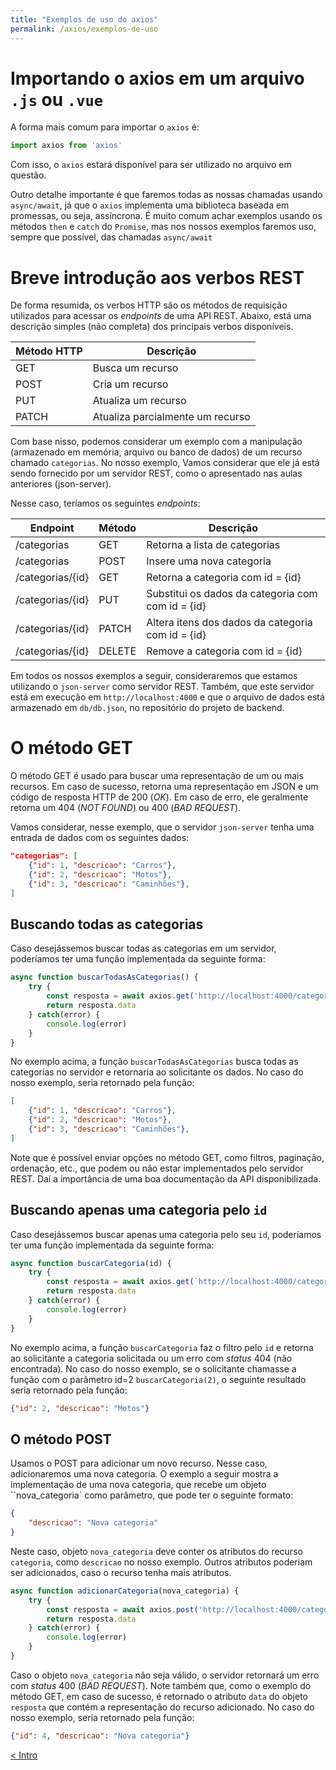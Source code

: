 ```yaml
---
title: "Exemplos de uso do axios"
permalink: /axios/exemplos-de-uso
---
```


# Importando o axios em um arquivo `.js` ou `.vue`

A forma mais comum para importar o `axios` é:

```javascript
import axios from 'axios'
```

Com isso, o `axios` estará disponível para ser utilizado no arquivo em questão.

Outro detalhe importante é que faremos todas as nossas chamadas usando `async/await`, já que o `axios` implementa uma biblioteca baseada em promessas, ou seja, assíncrona. É muito comum achar exemplos usando os métodos `then` e `catch` do `Promise`, mas nos nossos exemplos faremos uso, sempre que possível, das chamadas `async/await` 

# Breve introdução aos verbos REST

De forma resumida, os verbos HTTP são os métodos de requisição utilizados para acessar os _endpoints_ de uma API REST. Abaixo, está uma descrição simples (não completa) dos principais verbos disponíveis. 

| Método HTTP   | Descrição                        |
|------------   |-----------                       |
| GET           | Busca um recurso                 |
| POST          | Cria um recurso                  |
| PUT           | Atualiza um recurso              |
| PATCH         | Atualiza parcialmente um recurso |

Com base nisso, podemos considerar um exemplo com a manipulação (armazenado em memória, arquivo ou banco de dados) de um recurso chamado `categorias`. No nosso exemplo, Vamos considerar que ele já está sendo fornecido por um servidor REST, como o apresentado nas aulas anteriores (json-server).

Nesse caso, teríamos os seguintes _endpoints_:

Endpoint         | Método   | Descrição                                         |
---------        |--------- |-----------                                        |
/categorias      | GET      | Retorna a lista de categorias                     |
/categorias      | POST     | Insere uma nova categoria                         |
/categorias/{id} | GET      | Retorna a categoria com id = {id}                 |
/categorias/{id} | PUT      | Substitui os dados da categoria com com id = {id} |
/categorias/{id} | PATCH    | Altera itens dos dados da categoria com id = {id} |
/categorias/{id} | DELETE   | Remove a categoria com id = {id}                  |


Em todos os nossos exemplos a seguir, consideraremos que estamos utilizando o `json-server` como servidor REST. Também, que este servidor está em execução em `http://localhost:4000` e que o arquivo de dados está armazenado em `db/db.json`, no repositório do projeto de backend. 

# O método GET

O método GET é usado para buscar uma representação de um ou mais recursos. Em caso de sucesso, retorna uma representação em JSON e um código de resposta HTTP de 200 (_OK_). Em caso de erro, ele geralmente retorna um 404 (_NOT FOUND_) ou 400 (_BAD REQUEST_).

Vamos considerar, nesse exemplo, que o servidor `json-server` tenha uma entrada de dados com os seguintes dados:

```json
"categorias": [
    {"id": 1, "descricao": "Carros"},
    {"id": 2, "descricao": "Motos"},
    {"id": 3, "descricao": "Caminhões"},
]
```

## Buscando todas as categorias

Caso desejássemos buscar todas as categorias em um servidor, poderíamos ter uma função implementada da seguinte forma:

```javascript
async function buscarTodasAsCategorias() {
    try {
        const resposta = await axios.get('http://localhost:4000/categorias')
        return resposta.data
    } catch(error) {
        console.log(error)
    }
}
```

No exemplo acima, a função `buscarTodasAsCategorias` busca todas as categorias no servidor e retornaria ao solicitante os dados. No caso do nosso exemplo, seria retornado pela função:

```json
[
    {"id": 1, "descricao": "Carros"},
    {"id": 2, "descricao": "Motos"},
    {"id": 3, "descricao": "Caminhões"},
]
```
Note que é possível enviar opções no método GET, como filtros, paginação, ordenação, etc., que podem ou não estar implementados pelo servidor REST. Daí a importância de uma boa documentação da API disponibilizada.

## Buscando apenas uma categoria pelo `id`

Caso desejássemos buscar apenas uma categoria pelo seu `id`, poderíamos ter uma função implementada da seguinte forma:

```javascript
async function buscarCategoria(id) {
    try {
        const resposta = await axios.get(`http://localhost:4000/categorias/${id}`)
        return resposta.data
    } catch(error) {
        console.log(error)
    }
}
```

No exemplo acima, a função `buscarCategoria` faz o filtro pelo `id` e retorna ao solicitante a categoria solicitada ou um erro com _status_ 404 (não encontrada). No caso do nosso exemplo, se o solicitante chamasse a função com o parâmetro id=2 `buscarCategoria(2)`, o seguinte resultado seria retornado pela função:

```json
{"id": 2, "descricao": "Motos"}
```

## O método POST

Usamos o POST para adicionar um novo recurso. Nesse caso, adicionaremos uma nova categoria. O exemplo a seguir mostra a implementação de uma nova categoria, que recebe um objeto ``nova_categoria` como parâmetro, que pode ter o seguinte formato:
    
```json
{
    "descricao": "Nova categoria"
}
```

Neste caso, objeto `nova_categoria` deve conter os atributos do recurso `categoria`, como `descricao` no nosso exemplo. Outros atributos poderiam ser adicionados, caso o recurso tenha mais atributos. 

```javascript
async function adicionarCategoria(nova_categoria) {
    try {
        const resposta = await axios.post('http://localhost:4000/categorias', {nova_categoria})
        return resposta.data
    } catch(error) {
        console.log(error)
    }
}
```

Caso o objeto `nova_categoria` não seja válido, o servidor retornará um erro com _status_ 400 (_BAD REQUEST_). Note também que, como o exemplo do método GET, em caso de sucesso, é retornado o atributo `data` do objeto `resposta` que contém a representação do recurso adicionado. No caso do nosso exemplo, seria retornado pela função:

```json
{"id": 4, "descricao": "Nova categoria"}
```



[&lt; Intro](intro.html "Anterior") 
<span style="display: inline-block;width: 60%"></span>
